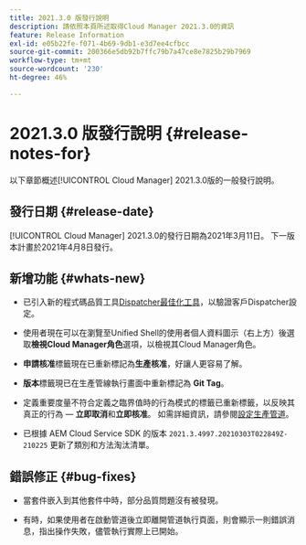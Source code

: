 ```yaml
---
title: 2021.3.0 版發行說明
description: 請依照本頁所述取得Cloud Manager 2021.3.0的資訊
feature: Release Information
exl-id: e05b22fe-f071-4b69-9db1-e3d7ee4cfbcc
source-git-commit: 200366e5db92b7ffc79b7a47ce8e7825b29b7969
workflow-type: tm+mt
source-wordcount: '230'
ht-degree: 46%

---
```


# 2021.3.0 版發行說明 {#release-notes-for}

以下章節概述[!UICONTROL Cloud Manager] 2021.3.0版的一般發行說明。

## 發行日期 {#release-date}

[!UICONTROL Cloud Manager] 2021.3.0的發行日期為2021年3月11日。
下一版本計畫於2021年4月8日發行。

## 新增功能 {#whats-new}

* 已引入新的程式碼品質工具[Dispatcher最佳化工具](https://experienceleague.adobe.com/docs/experience-manager-cloud-manager/using/how-to-use/custom-code-quality-rules.html?lang=en#dispatcher-optimization-tool-rules)，以驗證客戶Dispatcher設定。

* 使用者現在可以在瀏覽至Unified Shell的使用者個人資料圖示（右上方）後選取&#x200B;**檢視Cloud Manager角色**&#x200B;選項，以檢視其Cloud Manager角色。

* **申請核准**&#x200B;標籤現在已重新標記為&#x200B;**生產核准**，好讓人更容易了解。

* **版本**&#x200B;標籤現已在生產管線執行畫面中重新標記為 **Git Tag**。

* 定義重要度量不符合定義之臨界值時的行為模式的標籤已重新標籤，以反映其真正的行為 — **立即取消**&#x200B;和&#x200B;**立即核准**。 如需詳細資訊，請參閱[設定生產管道](/help/using/production-pipelines.md)。

* 已根據 AEM Cloud Service SDK 的版本 `2021.3.4997.20210303T022849Z-210225` 更新了類別和方法淘汰清單。

## 錯誤修正 {#bug-fixes}

* 當套件嵌入到其他套件中時，部分品質問題沒有被發現。

* 有時，如果使用者在啟動管道後立即離開管道執行頁面，則會顯示一則錯誤消息，指出操作失敗，儘管執行實際上已開始。
